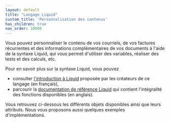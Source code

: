 ```yaml
---
layout: default
title: "Langage Liquid"
custom_title: 'Personnalisation des contenus'
has_children: true
nav_order: 10000
---
```


Vous pouvez personnaliser le contenu de vos courriels, de vos factures récurrentes et des informations complémentaires de vos documents à l'aide de la syntaxe Liquid, qui vous permet d'utiliser des variables, réaliser des tests et des calculs, etc.

Pour en savoir plus sur la syntaxe Liquid, vous pouvez

* consulter [l'introduction à Liquid](https://www.shopify.fr/partenaires/blog/liquid-langage-shopify) proposée par les créateurs de ce langage (en français),
* parcourir la [documentation de référence Liquid](https://shopify.github.io/liquid/) qui contient l'intégralité des fonctions disponibles (en anglais).


Vous retrouvez ci-dessous les différents objets disponibles ainsi que leurs attributs.
Nous vous proposons aussi quelques exemples d'implémentations.
